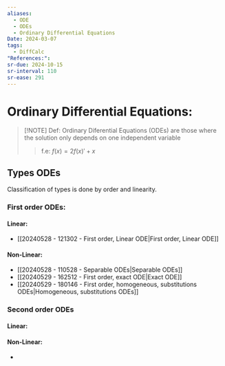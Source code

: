 ```yaml
---
aliases:
  - ODE
  - ODEs
  - Ordinary Differential Equations
Date: 2024-03-07
tags:
  - DiffCalc
"References:": 
sr-due: 2024-10-15
sr-interval: 110
sr-ease: 291
---
```

# Ordinary Differential Equations: 

> [!NOTE] Def: 
> Ordinary Diferential Equations (ODEs) are those where the solution only depends on one independent variable 
> 
>> f.e: $f(x) = 2f(x)' + x$

## Types ODEs

Classification of types is done by order and linearity. 

### First order ODEs:
#### Linear:
+ [[20240528 - 121302 - First order, Linear  ODE|First order, Linear  ODE]]

#### Non-Linear: 

+ [[20240528 - 110528 - Separable ODEs|Separable ODEs]]
+ [[20240529 - 162512 - First order, exact ODE|Exact ODE]]
+ [[20240529 - 180146 - First order, homogeneous, substitutions ODEs|Homogeneous, substitutions ODEs]]

### Second order ODEs
#### Linear: 

#### Non-Linear: 
+ 
